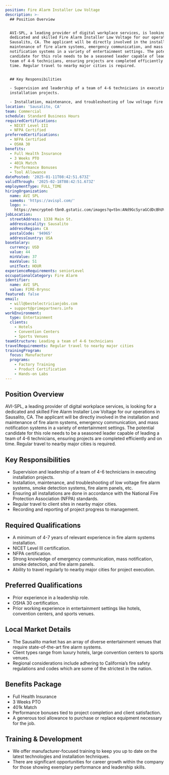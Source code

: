 ```yaml
---
position: Fire Alarm Installer Low Voltage
description: >-
  ## Position Overview


  AVI-SPL, a leading provider of digital workplace services, is looking for a
  dedicated and skilled Fire Alarm Installer Low Voltage for our operations in
  Sausalito, CA. The applicant will be directly involved in the installation and
  maintenance of fire alarm systems, emergency communication, and mass
  notification systems in a variety of entertainment settings. The potential
  candidate for this role needs to be a seasoned leader capable of leading a
  team of 4-6 technicians, ensuring projects are completed efficiently and on
  time. Regular travel to nearby major cities is required.


  ## Key Responsibilities

  - Supervision and leadership of a team of 4-6 technicians in executing
  installation projects.

  - Installation, maintenance, and troubleshooting of low voltage fire alarm ...
location: 'Sausalito, CA'
team: Commercial
schedule: Standard Business Hours
requiredCertifications:
  - NICET Level III
  - NFPA Certified
preferredCertifications:
  - NFPA Certified
  - OSHA 30
benefits:
  - Full Health Insurance
  - 3 Weeks PTO
  - 401k Match
  - Performance Bonuses
  - Tool Allowance
datePosted: '2025-01-11T08:42:51.673Z'
validThrough: '2025-02-18T08:42:51.673Z'
employmentType: FULL_TIME
hiringOrganization:
  name: AVI SPL
  sameAs: 'https://avispl.com/'
  logo: >-
    https://encrypted-tbn0.gstatic.com/images?q=tbn:ANd9GcSyraGCdDcBhUVCLjb9MI2McsVysMD7wjYlIQ&s
jobLocation:
  streetAddress: 1338 Main St.
  addressLocality: Sausalito
  addressRegion: CA
  postalCode: '94965'
  addressCountry: USA
baseSalary:
  currency: USD
  value: 44
  minValue: 37
  maxValue: 51
  unitText: HOUR
experienceRequirements: seniorLevel
occupationalCategory: Fire Alarm
identifier:
  name: AVI SPL
  value: FIRE-8rynsc
featured: false
email:
  - will@bestelectricianjobs.com
  - support@primepartners.info
workEnvironment:
  type: Entertainment
  clients:
    - Hotels
    - Convention Centers
    - Sports Venues
teamStructure: Leading a team of 4-6 technicians
travelRequirements: Regular travel to nearby major cities
trainingProgram:
  focus: Manufacturer
  programs:
    - Factory Training
    - Product Certification
    - Hands-on Labs
---
```




## Position Overview

AVI-SPL, a leading provider of digital workplace services, is looking for a dedicated and skilled Fire Alarm Installer Low Voltage for our operations in Sausalito, CA. The applicant will be directly involved in the installation and maintenance of fire alarm systems, emergency communication, and mass notification systems in a variety of entertainment settings. The potential candidate for this role needs to be a seasoned leader capable of leading a team of 4-6 technicians, ensuring projects are completed efficiently and on time. Regular travel to nearby major cities is required.

## Key Responsibilities
- Supervision and leadership of a team of 4-6 technicians in executing installation projects.
- Installation, maintenance, and troubleshooting of low voltage fire alarm systems, smoke detection systems, fire alarm panels, etc.
- Ensuring all installations are done in accordance with the National Fire Protection Association (NFPA) standards.
- Regular travel to client sites in nearby major cities.
- Recording and reporting of project progress to management.

## Required Qualifications
- A minimum of 4-7 years of relevant experience in fire alarm systems installation.
- NICET Level III certification.
- NFPA certification.
- Strong knowledge of emergency communication, mass notification, smoke detection, and fire alarm panels.
- Ability to travel regularly to nearby major cities for project execution.

## Preferred Qualifications
- Prior experience in a leadership role.
- OSHA 30 certification.
- Prior working experience in entertainment settings like hotels, convention centers, and sports venues.

## Local Market Details
- The Sausalito market has an array of diverse entertainment venues that require state-of-the-art fire alarm systems.
- Client types range from luxury hotels, large convention centers to sports venues.
- Regional considerations include adhering to California’s fire safety regulations and codes which are some of the strictest in the nation.

## Benefits Package
- Full Health Insurance
- 3 Weeks PTO
- 401k Match
- Performance bonuses tied to project completion and client satisfaction.
- A generous tool allowance to purchase or replace equipment necessary for the job.

## Training & Development
- We offer manufacturer-focused training to keep you up to date on the latest technologies and installation techniques.
- There are significant opportunities for career growth within the company for those showing exemplary performance and leadership skills.
